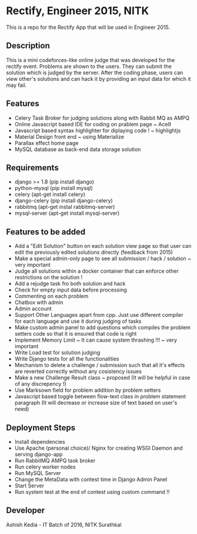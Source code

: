 Rectify, Engineer 2015, NITK
============================

This is a repo for the Rectify App that will be used in Engineer 2015.

Description
-----------
This is a mini codeforces-like online judge that was developed for the rectify event. Problems are shown to the users. They can submit the solution which is judged by the server. After the coding phase, users can view other's solutions and can hack it by providing an input data for which it may fail.

Features
--------
* Celery Task Broker for judging solutions along with Rabbit MQ as AMPQ
* Online Javascript based IDE for coding on prablem page ~ Ace9
* Javascript based syntax highlighter for diplaying code ! ~ highlightjs
* Material Design front end ~ using Materialize
* Parallax effect home page
* MySQL database as back-end data storage solution

Requirements
------------
* django >= 1.8 (pip install django)
* python-mysql (pip install mysql)
* celery (apt-get install celery)
* django-celery (pip install django-celery)
* rabbitmq (apt-get instal rabbitmq-server)
* mysql-server (apt-get install mysql-server)

Features to be added
--------------------
* Add a "Edit Solution" button on each solution view page so that user can edit the previously edited solutions directly (feedback from 2015)
* Make a special admin-only page to see all submission / hack / solution ~ very important
* Judge all solutions within a docker container that can enforce other restrictions on the solution !
* Add a rejudge task fro both solution and hack
* Check for empty input data before processing
* Commenting on each problem
* Chatbox with admin
* Admin account
* Support Other Languages apart from cpp. Just use different compiler for each language and use it during judging of tasks
* Make custom admin panel to add questions which compiles the problem setters code so that it is ensured that code is right
* Implement Memory Limit ~ It can cause system thrashing !!! ~ very important
* Write Load test for solution judging
* Write Django tests for all the functionalities
* Mechanism to delete a challenge / submission such that all it's effects are reverted correctly without any cosistency issues
* Make a new Challenge Result class ~ proposed (It will be helpful in case of any discrepency !)
* Use Marksown field for problem addition by problem setters
* Javascript based toggle between flow-text class in problem statement paragraph (It will decrease or increase size of text based on user's need)

Deployment Steps
----------------

* Install dependencies
* Use Apache (personal choice)/ Nginx for creating WSGI Daemon and serving django-app
* Run RabbitMQ AMPQ task broker
* Run celery worker nodes
* Run MySQL Server
* Change the MetaData with contest time in Django Admin Panel
* Start Server
* Run system test at the end of contest using custom command !!

Developer
---------

Ashish Kedia - IT Batch of 2016, NITK Surathkal